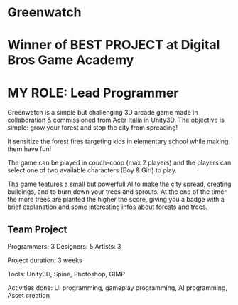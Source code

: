 # Greenwatch

# Winner of BEST PROJECT at Digital Bros Game Academy 

# MY ROLE: Lead Programmer

Greenwatch is a simple but challenging 3D arcade game made in collaboration & commissioned from Acer Italia in Unity3D.
The objective is simple: grow your forest and stop the city from spreading!

It sensitize the forest fires targeting kids in elementary school while making them have fun!

The game can be played in couch-coop (max 2 players) and the players can select one of two available characters (Boy & Girl) to play.

Tha game features a small but powerfull AI to make the city spread, creating buildings, and to burn down your trees and sprouts.
At the end of the timer the more trees are planted the higher the score, giving you a badge with a brief explanation and some interesting infos about forests and trees.


## Team Project

Programmers: 3
Designers: 5
Artists: 3

Project duration: 3 weeks

Tools: Unity3D, Spine, Photoshop, GIMP

Activities done: UI programming, gameplay programming, AI programming, Asset creation
